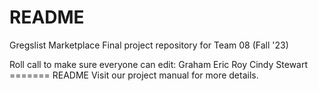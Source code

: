 # README

Gregslist Marketplace
Final project repository for Team 08 (Fall '23)

Roll call to make sure everyone can edit:
Graham
Eric
Roy
Cindy
Stewart =======
README
Visit our project manual for more details.
